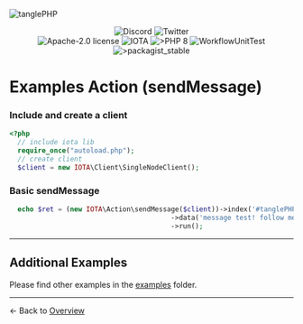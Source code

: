![tanglePHP](./images/IOTA_PHP_Banner_Interact_Help.png)

<p style="text-align:center;">
  <a href="https://discord.iota.org/" style="text-decoration:none;"><img src="https://img.shields.io/badge/Discord-9cf.svg?style=social&logo=discord" alt="Discord"></a>
  <a href="https://twitter.com/tanglePHP/" style="text-decoration:none;"><img src="https://img.shields.io/badge/Twitter-9cf.svg?style=social&logo=twitter" alt="Twitter"></a>
  <br>
  <a href="https://github.com/iota-community/iota.php/LICENSE" style="text-decoration:none;"><img src="https://img.shields.io/badge/license-Apache--2.0-green?style=flat-square" alt="Apache-2.0 license"></a>
  <a href="https://www.iota.org/" style="text-decoration:none;"><img src="https://img.shields.io/badge/IOTA-lightgrey?style=flat&logo=iota" alt="IOTA"></a>
  <a href="https://www.php.net/" style="text-decoration:none;"><img src="https://img.shields.io/badge/PHP->= 8.x-blue?style=flat-square&logo=php" alt=">PHP 8"></a>
  <img src="https://github.com/iota-community/iota.php/actions/workflows/phpunit.yml/badge.svg" alt="WorkflowUnitTest">
  <a href="https://packagist.org/packages/iota-community/iota.php/" style="text-decoration:none;"><img src="https://poser.pugx.org/iota-community/iota.php/v/stable.png" alt=">packagist_stable"></a>
</p>

# Examples Action (sendMessage)

### Include and create a client

```php
<?php
  // include iota lib
  require_once("autoload.php");
  // create client
  $client = new IOTA\Client\SingleNodeClient();
```

### Basic sendMessage

```php
  echo $ret = (new IOTA\Action\sendMessage($client))->index('#tanglePHP')
                                        ->data('message test! follow me on Twitter @tanglePHP')
                                        ->run();
```

---

## Additional Examples

Please find other examples in the [examples](../examples) folder.


___

<- Back to [Overview](000_index.md)